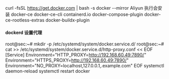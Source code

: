 curl -fsSL https://get.docker.com | bash -s docker --mirror Aliyun
执行会安装
docker-ce docker-ce-cli containerd.io docker-compose-plugin docker-ce-rootless-extras docker-buildx-plugin

#### dockerd 设置代理

root@sec:~# mkdir -p /etc/systemd/system/docker.service.d/
root@sec:~# cat >> /etc/systemd/system/docker.service.d/http-proxy.conf << EOF
[Service]
Environment="HTTP_PROXY=http://192.168.60.49:7890/"
Environment="HTTPS_PROXY=http://192.168.60.49:7890/"
Environment="NO_PROXY=localhost,127.0.0.1,.example.com"
EOF
systemctl daemon-reload 
systemctl restart docker